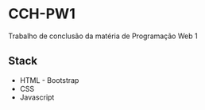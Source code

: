 # CCH-PW1
Trabalho de conclusão da matéria de Programação Web 1

## Stack
- HTML - Bootstrap
- CSS
- Javascript
